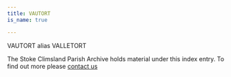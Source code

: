 ```yaml
---
title: VAUTORT
is_name: true

---
```


VAUTORT alias VALLETORT


The Stoke Climsland Parish Archive holds material under this index entry. To find out more please [contact us](/contact/)
